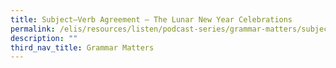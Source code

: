 ```yaml
---
title: Subject–Verb Agreement – The Lunar New Year Celebrations
permalink: /elis/resources/listen/podcast-series/grammar-matters/subject-verb-agreement-lunar-new-year/
description: ""
third_nav_title: Grammar Matters
---
```

